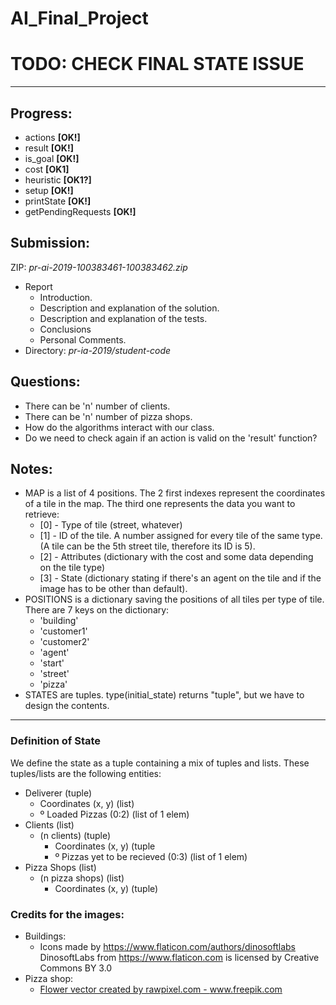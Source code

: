 # AI_Final_Project


# TODO: CHECK FINAL STATE ISSUE
---

## Progress:
  * actions             **[OK!]**
  * result              **[OK!]**
  * is_goal             **[OK!]**
  * cost                **[OK1]**
  * heuristic           **[OK1?]**
  * setup               **[OK!]**
  * printState          **[OK!]**
  * getPendingRequests  **[OK!]**

## Submission:
  ZIP: *pr-ai-2019-100383461-100383462.zip*
  * Report
    * Introduction.
    * Description and explanation of the solution.
    * Description and explanation of the tests.
    * Conclusions
    * Personal Comments.
  * Directory: *pr-ia-2019/student-code*

## Questions:
  * There can be 'n' number of clients.
  * There can be 'n' number of pizza shops.
  * How do the algorithms interact with our class.
  * Do we need to check again if an action is valid on the 'result' function?

## Notes:
  * MAP is a list of 4 positions. The 2 first indexes represent the coordinates of a tile
  in the map. The third one represents the data you want to retrieve:
    * [0] - Type of tile (street, whatever)
    * [1] - ID of the tile. A number assigned for every tile of the same type. (A tile
      can be the 5th street tile, therefore its ID is 5).
    * [2] - Attributes (dictionary with the cost and some data depending on the tile type)
    * [3] - State (dictionary stating if there's an agent on the tile and if the image has to
    be other than default).
  * POSITIONS is a dictionary saving the positions of all tiles per type of tile. There are
  7 keys on the dictionary:
    * 'building'
    * 'customer1'
    * 'customer2'
    * 'agent'
    * 'start'
    * 'street'
    * 'pizza'
  * STATES are tuples. type(initial_state) returns "tuple", but we have to design the contents.

  ------

### Definition of State

We define the state as a tuple containing a mix of tuples and lists.
These tuples/lists are the following entities:
  - Deliverer                               (tuple)
    - Coordinates (x, y)                    (list)
    - º Loaded Pizzas (0:2)                 (list of 1 elem)
  - Clients                                 (list)
    - (n clients)                           (tuple)
      - Coordinates (x, y)                  (tuple
      - º Pizzas yet to be recieved (0:3)   (list of 1 elem)
  - Pizza Shops                             (list)
    - (n pizza shops)                       (list)
      - Coordinates (x, y)                  (tuple)

### Credits for the images:
  * Buildings:
    * Icons made by https://www.flaticon.com/authors/dinosoftlabs
  DinosoftLabs from https://www.flaticon.com is licensed by Creative Commons BY 3.0
  * Pizza shop:
    * <a href="https://www.freepik.com/free-photos-vectors/flower">Flower vector created by rawpixel.com - www.freepik.com</a>
